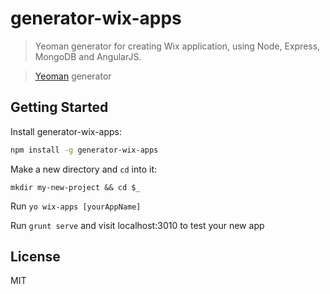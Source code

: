 # generator-wix-apps

> Yeoman generator for creating Wix application, using Node, Express, MongoDB and AngularJS.


> [Yeoman](http://yeoman.io) generator


## Getting Started

Install generator-wix-apps:

```bash
npm install -g generator-wix-apps
```

Make a new directory and ```cd``` into it:
 
```mkdir my-new-project && cd $_```

Run ```yo wix-apps [yourAppName]```

Run ```grunt serve``` and visit localhost:3010 to test your new app



## License

MIT
